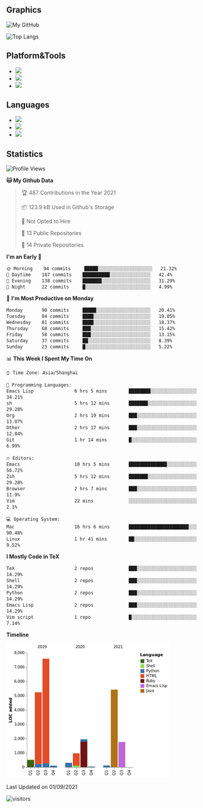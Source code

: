 ## Graphics

![My GitHub](https://github-readme-stats.vercel.app/api?username=SteamedFish&count_private=true&show_icons=true&theme=buefy&include_all_commits=false)

![Top Langs](https://github-readme-stats.vercel.app/api/top-langs/?username=SteamedFish&theme=buefy&hide=ruby&count_private=true&show_icons=true&layout=compact)

## Platform&Tools

* [![](https://img.shields.io/badge/ArchLinux--purple?style=flat-square&logo=ArchLinux)](https://www.archlinux.org/)
* [![](https://img.shields.io/badge/Gentoo-testing-purple?style=flat-square&logo=Gentoo)](https://www.gentoo.org/)
* [![](https://img.shields.io/badge/Doom%20Emacs-28-blue?style=flat-square&logo=Gnu%20emacs&logoColor=white)](https://www.gnu.org/software/emacs/)

## Languages

* [![](https://img.shields.io/badge/-Python-3776AB?style=flat-square&logo=python&logoColor=white)](https://www.python.org/)
* [![](https://img.shields.io/badge/-Bash-00ADD8?style=flat-square&logo=Gnu-bash&logoColor=white)](https://www.gnu.org/software/bash/)
* [![](https://img.shields.io/badge/-Go-00ADD8?style=flat-square&logo=go&logoColor=white)](https://golang.org/)

## Statistics

<!--START_SECTION:waka-->
![Profile Views](http://img.shields.io/badge/Profile%20Views-8-blue)

**🐱 My Github Data** 

> 🏆 487 Contributions in the Year 2021
 > 
> 📦 123.9 kB Used in Github's Storage 
 > 
> 🚫 Not Opted to Hire
 > 
> 📜 13 Public Repositories 
 > 
> 🔑 14 Private Repositories  
 > 
**I'm an Early 🐤** 

```text
🌞 Morning    94 commits     █████░░░░░░░░░░░░░░░░░░░░   21.32% 
🌆 Daytime    187 commits    ██████████░░░░░░░░░░░░░░░   42.4% 
🌃 Evening    138 commits    ███████░░░░░░░░░░░░░░░░░░   31.29% 
🌙 Night      22 commits     █░░░░░░░░░░░░░░░░░░░░░░░░   4.99%

```
📅 **I'm Most Productive on Monday** 

```text
Monday       90 commits     █████░░░░░░░░░░░░░░░░░░░░   20.41% 
Tuesday      84 commits     ████░░░░░░░░░░░░░░░░░░░░░   19.05% 
Wednesday    81 commits     ████░░░░░░░░░░░░░░░░░░░░░   18.37% 
Thursday     68 commits     ███░░░░░░░░░░░░░░░░░░░░░░   15.42% 
Friday       58 commits     ███░░░░░░░░░░░░░░░░░░░░░░   13.15% 
Saturday     37 commits     ██░░░░░░░░░░░░░░░░░░░░░░░   8.39% 
Sunday       23 commits     █░░░░░░░░░░░░░░░░░░░░░░░░   5.22%

```


📊 **This Week I Spent My Time On** 

```text
⌚︎ Time Zone: Asia/Shanghai

💬 Programming Languages: 
Emacs Lisp               6 hrs 5 mins        ████████░░░░░░░░░░░░░░░░░   34.21% 
sh                       5 hrs 12 mins       ███████░░░░░░░░░░░░░░░░░░   29.28% 
Org                      2 hrs 19 mins       ███░░░░░░░░░░░░░░░░░░░░░░   13.07% 
Other                    2 hrs 17 mins       ███░░░░░░░░░░░░░░░░░░░░░░   12.84% 
Git                      1 hr 14 mins        █░░░░░░░░░░░░░░░░░░░░░░░░   6.99%

🔥 Editors: 
Emacs                    10 hrs 5 mins       ██████████████░░░░░░░░░░░   56.72% 
Zsh                      5 hrs 12 mins       ███████░░░░░░░░░░░░░░░░░░   29.28% 
Browser                  2 hrs 7 mins        ███░░░░░░░░░░░░░░░░░░░░░░   11.9% 
Vim                      22 mins             ░░░░░░░░░░░░░░░░░░░░░░░░░   2.1%

💻 Operating System: 
Mac                      16 hrs 6 mins       ██████████████████████░░░   90.48% 
Linux                    1 hr 41 mins        ██░░░░░░░░░░░░░░░░░░░░░░░   9.52%

```

**I Mostly Code in TeX** 

```text
TeX                      2 repos             ███░░░░░░░░░░░░░░░░░░░░░░   14.29% 
Shell                    2 repos             ███░░░░░░░░░░░░░░░░░░░░░░   14.29% 
Python                   2 repos             ███░░░░░░░░░░░░░░░░░░░░░░   14.29% 
Emacs Lisp               2 repos             ███░░░░░░░░░░░░░░░░░░░░░░   14.29% 
Vim script               1 repo              █░░░░░░░░░░░░░░░░░░░░░░░░   7.14%

```


**Timeline**

![Chart not found](https://raw.githubusercontent.com/SteamedFish/SteamedFish/master/charts/bar_graph.png) 


 Last Updated on 01/09/2021
<!--END_SECTION:waka-->

![visitors](https://visitor-badge.laobi.icu/badge?page_id=SteamedFish.SteamedFish)
